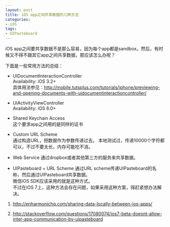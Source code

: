 ```yaml
---
layout: post  
title: iOS app之间共享数据的几种方法
categories:  
- iOS  
tags:    
- UIPasteboard    
---   
```

 
 
iOS app之间要共享数据不是那么容易，因为每个app都是sandbox。然后，有时候又不得不跟其它app之间共享数据，那应该怎么办呢？

下面是一些常用方法的总结：

* UIDocumentInteractionController   
 Availability: iOS 3.2+  
  具体用法参见：<http://mobile.tutsplus.com/tutorials/iphone/previewing-and-opening-documents-with-uidocumentinteractioncontroller/>

* UIActivityViewController    
 Availability: iOS 6.0+

* Shared Keychain Access  
  这个要求app之间用的是同样的证书

* Custom URL Scheme  
  通过构造URL，把数据作为参数传递过去。 本地测试过，传递10000个字符都可以，不过不要太长，内存可能吃不消。
* Web Service 
  通过dropbox或者其他第三方的服务来共享数据。  

*  UIPasteboard + URL Scheme
  通过URL scheme传递UIPasteboard的名称，然后通过UIPasteboard共享数据。  
  微信iOS SDK应该采用的就是这种方式。  
  不过在iOS 7上，这种方法会存在问题，如果采用这种方案，得赶紧想办法解决。



1) <http://enharmonichq.com/sharing-data-locally-between-ios-apps/>

2) <http://stackoverflow.com/questions/17080074/ios7-beta-doesnt-allow-inter-app-communication-by-uipasteboard>       


